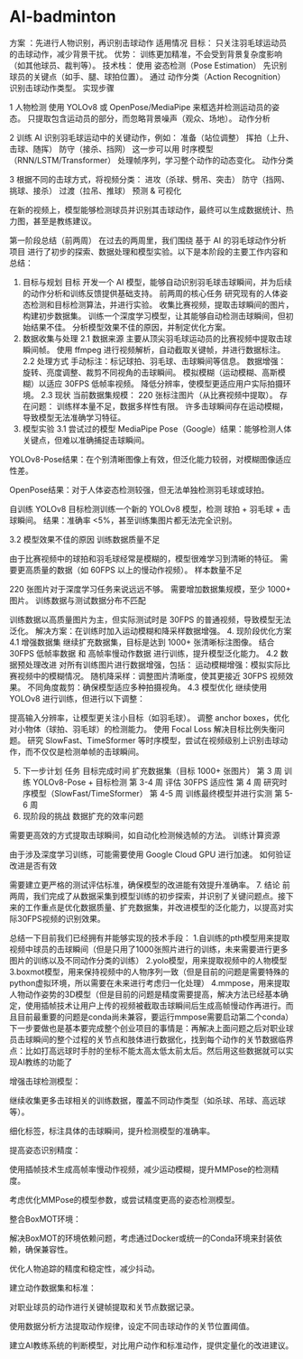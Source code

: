 # AI-badminton

方案 ：先进行人物识别，再识别击球动作
适用情况
目标： 只关注羽毛球运动员的击球动作，减少背景干扰。
优势： 训练更加精准，不会受到背景复杂度影响（如其他球员、裁判等）。
技术栈：
使用 姿态检测（Pose Estimation） 先识别球员的关键点（如手、腿、球拍位置）。
通过 动作分类（Action Recognition） 识别击球动作类型。
实现步骤

1 人物检测
使用 YOLOv8 或 OpenPose/MediaPipe 来框选并检测运动员的姿态。
只提取包含运动员的部分，而忽略背景噪声（观众、场地）。
动作分析

2 训练 AI 识别羽毛球运动中的关键动作，例如：
准备（站位调整）
挥拍（上升、击球、随挥）
防守（接杀、挡网）
这一步可以用 时序模型（RNN/LSTM/Transformer） 处理帧序列，学习整个动作的动态变化。
动作分类

3 根据不同的击球方式，将视频分类：
进攻（杀球、劈吊、突击）
防守（挡网、挑球、接杀）
过渡（拉吊、推球）
预测 & 可视化

在新的视频上，模型能够检测球员并识别其击球动作，最终可以生成数据统计、热力图，甚至是教练建议。


第一阶段总结（前两周）
在过去的两周里，我们围绕 基于 AI 的羽毛球动作分析项目 进行了初步的探索、数据处理和模型实验。以下是本阶段的主要工作内容和总结：

1. 目标与规划
目标
开发一个 AI 模型，能够自动识别羽毛球击球瞬间，并为后续的动作分析和训练反馈提供基础支持。
前两周的核心任务
研究现有的人体姿态检测和目标检测算法，并进行实验。
收集比赛视频，提取击球瞬间的图片，构建初步数据集。
训练一个深度学习模型，让其能够自动检测击球瞬间，但初始结果不佳。
分析模型效果不佳的原因，并制定优化方案。
2. 数据收集与处理
2.1 数据来源
主要从顶尖羽毛球运动员的比赛视频中提取击球瞬间帧。
使用 ffmpeg 进行视频解析，自动截取关键帧，并进行数据标注。
2.2 处理方式
手动标注：标记球拍、羽毛球、击球瞬间等信息。
数据增强：
旋转、亮度调整、裁剪不同视角的击球瞬间。
模拟模糊（运动模糊、高斯模糊）以适应 30FPS 低帧率视频。
降低分辨率，使模型更适应用户实际拍摄环境。
2.3 现状
当前数据集规模：
220 张标注图片（从比赛视频中提取）。
存在问题：
训练样本量不足，数据多样性有限。
许多击球瞬间存在运动模糊，导致模型无法准确学习特征。
3. 模型实验
3.1 尝试过的模型
MediaPipe Pose（Google）结果：能够检测人体关键点，但难以准确捕捉击球瞬间。

YOLOv8-Pose结果：在个别清晰图像上有效，但泛化能力较弱，对模糊图像适应性差。

OpenPose结果：对于人体姿态检测较强，但无法单独检测羽毛球或球拍。

自训练 YOLOv8 目标检测训练一个新的 YOLOv8 模型，检测 球拍 + 羽毛球 + 击球瞬间。
结果：准确率 <5%，甚至训练集图片都无法完全识别。

3.2 模型效果不佳的原因
训练数据质量不足

由于比赛视频中的球拍和羽毛球经常是模糊的，模型很难学习到清晰的特征。
需要更高质量的数据（如 60FPS 以上的慢动作视频）。
样本数量不足

220 张图片对于深度学习任务来说远远不够。
需要增加数据集规模，至少 1000+ 图片。
训练数据与测试数据分布不匹配

训练数据以高质量图片为主，但实际测试时是 30FPS 的普通视频，导致模型无法泛化。
解决方案：在训练时加入运动模糊和降采样数据增强。
4. 现阶段优化方案
4.1 增强数据集
继续扩充数据集，目标是达到 1000+ 张清晰标注图像。
结合 30FPS 低帧率数据 和 高帧率慢动作数据 进行训练，提升模型泛化能力。
4.2 数据预处理改进
对所有训练图片进行数据增强，包括：
运动模糊增强：模拟实际比赛视频中的模糊情况。
随机降采样：调整图片清晰度，使其更接近 30FPS 视频效果。
不同角度裁剪：确保模型适应多种拍摄视角。
4.3 模型优化
继续使用 YOLOv8 进行训练，但进行以下调整：

提高输入分辨率，让模型更关注小目标（如羽毛球）。
调整 anchor boxes，优化对小物体（球拍、羽毛球）的检测能力。
使用 Focal Loss 解决目标比例失衡问题。
研究 SlowFast、TimeSformer 等时序模型，尝试在视频级别上识别击球动作，而不仅仅是检测单帧的击球瞬间。

5. 下一步计划
任务	目标完成时间
扩充数据集（目标 1000+ 张图片）	第 3 周
训练 YOLOv8-Pose + 目标检测	第 3-4 周
评估 30FPS 适应性	第 4 周
研究时序模型（SlowFast/TimeSformer）	第 4-5 周
训练最终模型并进行实测	第 5-6 周
6. 现阶段的挑战
数据扩充的效率问题

需要更高效的方式提取击球瞬间，如自动化检测候选帧的方法。
训练计算资源

由于涉及深度学习训练，可能需要使用 Google Cloud GPU 进行加速。
如何验证改进是否有效

需要建立更严格的测试评估标准，确保模型的改进能有效提升准确率。
7. 结论
前两周，我们完成了从数据采集到模型训练的初步探索，并识别了关键问题点。接下来的工作重点是优化数据质量、扩充数据集，并改进模型的泛化能力，以提高对实际30FPS视频的识别效果。

总结一下目前我们已经拥有并能够实现的技术手段：
1.自训练的pth模型用来提取视频中球员的击球瞬间（但是只用了1000张照片进行的训练，未来需要进行更多图片的训练以及不同动作分类的训练）
2.yolo模型，用来提取视频中的人物模型
3.boxmot模型，用来保持视频中的人物序列一致（但是目前的问题是需要特殊的python虚拟环境，所以需要在未来进行考虑归一化处理）
4.mmpose，用来提取人物动作姿势的3D模型（但是目前的问题是精度需要提高，解决方法已经基本确定，使用插帧技术让用户上传的视频被截取击球瞬间后生成高帧慢动作再进行。而且目前最重要的问题是conda尚未兼容，要运行mmpose需要启动第二个conda）
下一步要做也是基本要完成整个创业项目的事情是：再解决上面问题之后对职业球员击球瞬间的整个过程的关节点和肢体进行数据化，找到每个动作的关节数据临界点：比如打高远球时手肘的坐标不能太高太低太前太后。然后用这些数据就可以实现AI教练的功能了

增强击球检测模型：

继续收集更多击球相关的训练数据，覆盖不同动作类型（如杀球、吊球、高远球等）。

细化标签，标注具体的击球瞬间，提升检测模型的准确率。

提高姿态识别精度：

使用插帧技术生成高帧率慢动作视频，减少运动模糊，提升MMPose的检测精度。

考虑优化MMPose的模型参数，或尝试精度更高的姿态检测模型。

整合BoxMOT环境：

解决BoxMOT的环境依赖问题，考虑通过Docker或统一的Conda环境来封装依赖，确保兼容性。

优化人物追踪的精度和稳定性，减少抖动。

建立动作数据集和标准：

对职业球员的动作进行关键帧提取和关节点数据记录。

使用数据分析方法提取动作规律，设定不同击球动作的关节位置阈值。

建立AI教练系统的判断模型，对比用户动作和标准动作，提供定量化的改进建议。
